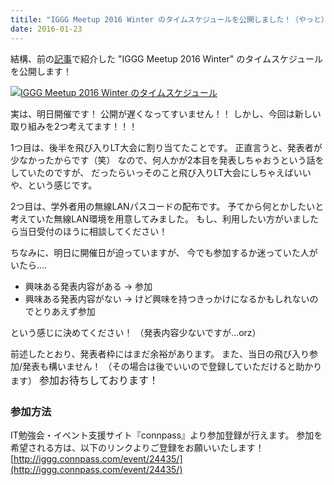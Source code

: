 ```yaml
---
titile: "IGGG Meetup 2016 Winter のタイムスケジュールを公開しました！（やっと）"
date: 2016-01-23
---
```


結構、前の[記事](//www.iggg.org/news/meetup2016winter-planned/)で紹介した "IGGG Meetup 2016 Winter" のタイムスケジュールを公開します！

[![IGGG Meetup 2016 Winter のタイムスケジュール](//www.iggg.org/wp-content/uploads/2016/01/timeschedule.png)](//www.iggg.org/wp-content/uploads/2016/01/timeschedule.png)

実は、明日開催です！
公開が遅くなってすいません！！
しかし、今回は新しい取り組みを2つ考えてます！！！

1つ目は、後半を飛び入りLT大会に割り当てたことです。
正直言うと、発表者が少なかったからです（笑）
なので、何人かが2本目を発表しちゃおうという話をしていたのですが、
だったらいっそのこと飛び入りLT大会にしちゃえばいいや、という感じです。

2つ目は、学外者用の無線LANパスコードの配布です。
予てから何とかしたいと考えていた無線LAN環境を用意してみました。
もし、利用したい方がいましたら当日受付のほうに相談してください！

ちなみに、明日に開催日が迫っていますが、
今でも参加するか迷っていた人がいたら....

* 興味ある発表内容がある -> 参加
* 興味ある発表内容がない -> けど興味を持つきっかけになるかもしれないのでとりあえず参加

という感じに決めてください！
（発表内容少ないですが...orz）

前述したとおり、発表者枠にはまだ余裕があります。
また、当日の飛び入り参加/発表も構いません！
（その場合は後でいいので登録していただけると助かります）
<span style="line-height: 1.7142; font-size: 1rem;">参加お待ちしております！</span>

### 参加方法

IT勉強会・イベント支援サイト『connpass』より参加登録が行えます。
参加を希望される方は、以下のリンクよりご登録をお願いいたします！
[http://iggg.connpass.com/event/24435/](http://iggg.connpass.com/event/24435/)